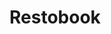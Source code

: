 <div id="top"></div>
<!-- [![Contributors][contributors-shield]][contributors-url] -->

# Restobook
